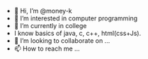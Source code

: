 - 👋 Hi, I’m @money-k
- 👀 I’m interested in computer programming
- 🌱 I’m currently in college
- I know basics of java, c, c++, html(css+Js).
- 💞️ I’m looking to collaborate on ...
- 📫 How to reach me ...

<!---
money-k/money-k is a ✨ special ✨ repository because its `README.md` (this file) appears on your GitHub profile.
You can click the Preview link to take a look at your changes.
--->
